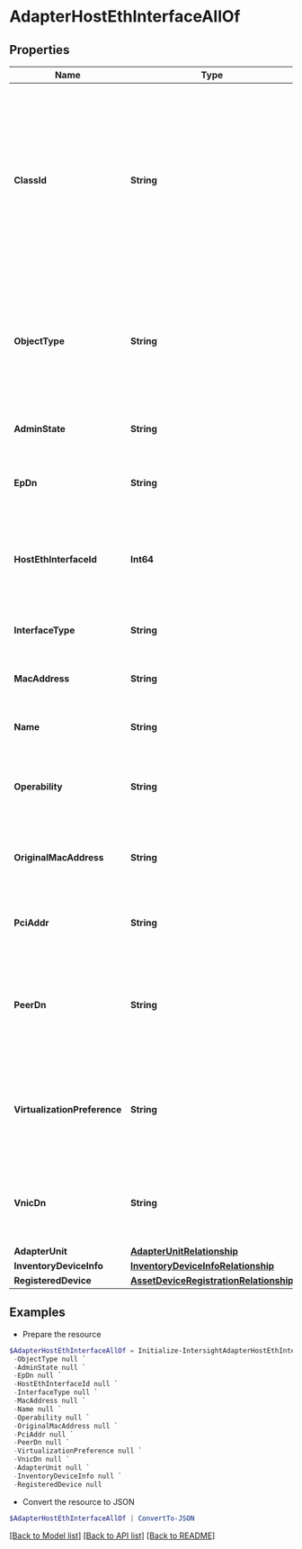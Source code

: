 # AdapterHostEthInterfaceAllOf
## Properties

Name | Type | Description | Notes
------------ | ------------- | ------------- | -------------
**ClassId** | **String** | The fully-qualified name of the instantiated, concrete type. This property is used as a discriminator to identify the type of the payload when marshaling and unmarshaling data. | [default to "adapter.HostEthInterface"]
**ObjectType** | **String** | The fully-qualified name of the instantiated, concrete type. The value should be the same as the &#39;ClassId&#39; property. | [default to "adapter.HostEthInterface"]
**AdminState** | **String** | Admin state of the Host Ethernet Interface. | [optional] [readonly] 
**EpDn** | **String** | The Endpoint Config Dn of the Host Ethernet Interface. | [optional] [readonly] 
**HostEthInterfaceId** | **Int64** | Unique Identifier for an Host Ethernet Interface within the adapter object. | [optional] [readonly] 
**InterfaceType** | **String** | Type of External Ethernet Interface. | [optional] [readonly] 
**MacAddress** | **String** | Mac address of the Host Ethernet Interface. | [optional] [readonly] 
**Name** | **String** | Name of Host Ethernet Interface. | [optional] [readonly] 
**Operability** | **String** | Operability status of Host Ethernet Channel Interface. | [optional] [readonly] 
**OriginalMacAddress** | **String** | The factory default Mac address of the Host Ethernet Interface. | [optional] [readonly] 
**PciAddr** | **String** | The PCI address of the Host Ethernet Interface. | [optional] [readonly] 
**PeerDn** | **String** | The distinguished name of the peer endpoint connected to the Host Ethernet interface. | [optional] [readonly] 
**VirtualizationPreference** | **String** | Virtualization Preference of the Host Ethernet Interface indicating if virtualization is enabled or not. | [optional] [readonly] 
**VnicDn** | **String** | The Virtual Ethernet Interface DN connected to the Host Ethernet Interface. | [optional] [readonly] 
**AdapterUnit** | [**AdapterUnitRelationship**](AdapterUnitRelationship.md) |  | [optional] 
**InventoryDeviceInfo** | [**InventoryDeviceInfoRelationship**](InventoryDeviceInfoRelationship.md) |  | [optional] 
**RegisteredDevice** | [**AssetDeviceRegistrationRelationship**](AssetDeviceRegistrationRelationship.md) |  | [optional] 

## Examples

- Prepare the resource
```powershell
$AdapterHostEthInterfaceAllOf = Initialize-IntersightAdapterHostEthInterfaceAllOf  -ClassId null `
 -ObjectType null `
 -AdminState null `
 -EpDn null `
 -HostEthInterfaceId null `
 -InterfaceType null `
 -MacAddress null `
 -Name null `
 -Operability null `
 -OriginalMacAddress null `
 -PciAddr null `
 -PeerDn null `
 -VirtualizationPreference null `
 -VnicDn null `
 -AdapterUnit null `
 -InventoryDeviceInfo null `
 -RegisteredDevice null
```

- Convert the resource to JSON
```powershell
$AdapterHostEthInterfaceAllOf | ConvertTo-JSON
```

[[Back to Model list]](../README.md#documentation-for-models) [[Back to API list]](../README.md#documentation-for-api-endpoints) [[Back to README]](../README.md)

